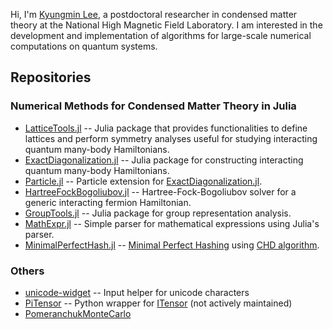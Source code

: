 Hi, I'm [Kyungmin Lee](https://kyungminlee.org), a postdoctoral researcher in condensed matter theory at the National High Magnetic Field Laboratory.
I am interested in the development and implementation of algorithms for large-scale numerical computations on quantum systems.

## Repositories

### Numerical Methods for Condensed Matter Theory in Julia

- [LatticeTools.jl](https://github.com/kyungminlee/LatticeTools.jl) -- Julia package that provides functionalities to define lattices and perform symmetry analyses useful for studying interacting quantum many-body Hamiltonians.
- [ExactDiagonalization.jl](https://github.com/kyungminlee/ExactDiagonalization.jl) -- Julia package for constructing interacting quantum many-body Hamiltonians.
- [Particle.jl](https://github.com/kyungminlee/Particle.jl) -- Particle extension for [ExactDiagonalization.jl](https://github.com/kyungminlee/ExactDiagonalization.jl).
- [HartreeFockBogoliubov.jl](https://github.com/kyungminlee/HartreeFockBogoliubov.jl) -- Hartree-Fock-Bogoliubov solver for a generic interacting fermion Hamiltonian.
- [GroupTools.jl](https://github.com/kyungminlee/GroupTools.jl) -- Julia package for group representation analysis.
- [MathExpr.jl](https://github.com/kyungminlee/MathExpr.jl) -- Simple parser for mathematical expressions using Julia's parser.
- [MinimalPerfectHash.jl](https://github.com/kyungminlee/MinimalPerfectHash.jl) -- [Minimal Perfect Hashing](https://en.wikipedia.org/wiki/Perfect_hash_function) using [CHD algorithm](http://cmph.sourceforge.net/papers/esa09.pdf).

### Others

- [unicode-widget](https://github.com/kyungminlee/unicode-widget) -- Input helper for unicode characters
- [PiTensor](https://github.com/kyungminlee/PiTensor) -- Python wrapper for [ITensor](http://itensor.org/) (not actively maintained)
- [PomeranchukMonteCarlo](https://github.com/kyungminlee/PomeranchukMonteCarlo)

